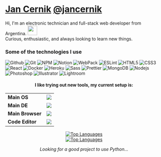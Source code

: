 # [Jan Cernik](https://jancernik.com) [@jancernik](https://jancernik.com)

<p>Hi, I'm an electronic technician and full-stack web developer from Argentina. <a href="https://cultofthepartyparrot.com" ><img width="30" height="30" src="https://cultofthepartyparrot.com/flags/hd/argentinaparrot.gif" /><a/></br> Curious, enthusiastic, and always looking to learn new things. </p>

### Some of the technologies I use
  <p>
    <img alt="Github" src="https://img.shields.io/badge/-Github-181717?style=flat-square&logo=GitHub&logoColor=white"/>
    <img alt="Git" src="https://img.shields.io/badge/-Git-F44D27?style=flat-square&logo=Git&logoColor=white"/>
    <img alt="NPM" src="https://img.shields.io/badge/-NPM-CB3837?style=flat-square&logo=NPM&logoColor=white"/>
    <img alt="Notion" src="https://img.shields.io/badge/-Notion-000000?style=flat-square&logo=Notion&logoColor=white"/>
    <img alt="WebPack" src="https://img.shields.io/badge/-WebPack-1C78C0?style=flat-square&logo=WebPack&logoColor=white"/>
    <img alt="ESLint" src="https://img.shields.io/badge/-ESLint-4B32C3?style=flat-square&logo=ESLint&logoColor=white"/>
    <img alt="HTML5" src="https://img.shields.io/badge/-HTML5-E34F26?style=flat-square&logo=HTML5&logoColor=white"/>
    <img alt="CSS3" src="https://img.shields.io/badge/-CSS3-1572B6?style=flat-square&logo=CSS3&logoColor=white"/>
    <img alt="React" src="https://img.shields.io/badge/-React-45b8d8?style=flat-square&logo=react&logoColor=white" />
    <img alt="Docker" src="https://img.shields.io/badge/-Docker-46a2f1?style=flat-square&logo=docker&logoColor=white" />
    <img alt="Heroku" src="https://img.shields.io/badge/-Heroku-430098?style=flat-square&logo=heroku&logoColor=white" />
    <img alt="Sass" src="https://img.shields.io/badge/-Sass-CC6699?style=flat-square&logo=sass&logoColor=white" />
    <img alt="Prettier" src="https://img.shields.io/badge/-Prettier-F7B93E?style=flat-square&logo=prettier&logoColor=white" />
    <img alt="MongoDB" src="https://img.shields.io/badge/-MongoDB-13aa52?style=flat-square&logo=mongodb&logoColor=white" />
    <img alt="Nodejs" src="https://img.shields.io/badge/-Nodejs-43853d?style=flat-square&logo=Node.js&logoColor=white" />
    <img alt="Photoshop" src="https://img.shields.io/badge/Photoshop-%2331A8FF.svg?style=flat-square&logo=adobe%20photoshop&logoColor=white" />
    <img alt="Illustrator" src="https://img.shields.io/badge/Illustrator-%23FF9A00.svg?style=flat-square&logo=adobe%20illustrator&logoColor=white" />
    <img alt="Lightroom" src="https://img.shields.io/badge/Lightroom-31A8FF.svg?style=flat-square&logo=Adobe%20Lightroom&logoColor=white" />
  </p>

<h4 align="center"> I like trying out new tools, my current setup is: </h4>

<table align="center">
  <tr>  
    <td><b>Main OS<b/></td>
    <td><img src="https://img.shields.io/badge/Fedora-283F6E?style=for-the-badge&logo=fedora&logoColor=white"/></td>
  </tr>
  <tr>  
    <td><b>Main DE<b/></td>
    <td><img src="https://img.shields.io/badge/Gnome%2042-000.svg?style=for-the-badge&logo=gnome&logoColor=white"/></td>
  </tr>
  <tr>
    <td><b>Main Browser<b/></td>
    <td><img src="https://img.shields.io/badge/Vivaldi-E83737?style=for-the-badge&logo=Vivaldi&logoColor=white"/></td>
  </tr>
    <tr>
    <td><b>Code Editor<b/></td>
    <td><img src="https://img.shields.io/badge/VS%20Code-1C82C7.svg?style=for-the-badge&logo=visual-studio-code&logoColor=white"/></td>
  </tr>
</table>

<!-- Light Mode -->
<div align="center"> 
  <a href="https://github.com/anuraghazra/github-readme-stats#gh-light-mode-only">
    <img src="https://github-readme-stats.vercel.app/api/top-langs/?    username=jancernik&layout=compact&bg_color=fff&&title_color=000&text_color=000&hide_border=0&langs_count=6#gh-light-mode-only" alt="Top Languages" />
  </a>
</div>

<!-- Dark Mode -->
<div align="center"> 
  <a href="https://github.com/anuraghazra/github-readme-stats#gh-dark-mode-only">
    <img src="https://github-readme-stats.vercel.app/api/top-langs/?username=jancernik&layout=compact&bg_color=000&&title_color=fff&text_color=fff&hide_border=1&langs_count=6#gh-dark-mode-only" alt="Top Languages" />
  </a>
</div>

<p align="center">
  <i>Looking for a good project to use Python...</i>
</p>
